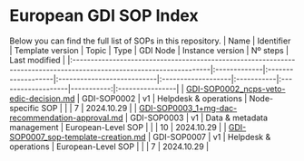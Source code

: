 # European GDI SOP Index
Below you can find the full list of SOPs in this repository.
| Name                                                                                                                | Identifier   | Template version   | Topic                      | Type               | GDI Node   | Instance version   |   Nº steps | Last modified   |
|:--------------------------------------------------------------------------------------------------------------------|:-------------|:-------------------|:---------------------------|:-------------------|:-----------|:-------------------|-----------:|:----------------|
| [GDI-SOP0002_ncps-veto-edic-decision.md](./node-specific/GDI-SOP0002_ncps-veto-edic-decision.md)                    | GDI-SOP0002  | v1                 | Helpdesk & operations      | Node-specific SOP  |            |                    |          7 | 2024.10.29      |
| [GDI-SOP0003_1+mg-dac-recommendation-approval.md](./european-level/GDI-SOP0003_1+mg-dac-recommendation-approval.md) | GDI-SOP0003  | v1                 | Data & metadata management | European-Level SOP |            |                    |         10 | 2024.10.29      |
| [GDI-SOP0007_sop-template-creation.md](./european-level/GDI-SOP0007_sop-template-creation.md)                       | GDI-SOP0007  | v1                 | Helpdesk & operations      | European-Level SOP |            |                    |          7 | 2024.10.29      |